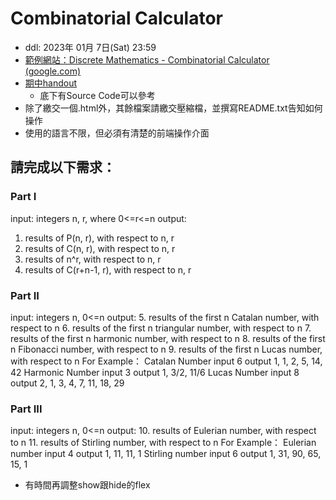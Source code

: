 # Combinatorial Calculator
* ddl: 2023年 01月 7日(Sat) 23:59
* [範例網站：Discrete Mathematics - Combinatorial Calculator (google.com)](https://sites.google.com/view/sjdmath/exercises/combinatorial-calculator?authuser=0)
* [期中handout](file:///C:/Users/Sophia/Downloads/Handout_exam_Nov2022.pdf)
    *  底下有Source Code可以參考
* 除了繳交一個.html外，其餘檔案請繳交壓縮檔，並撰寫README.txt告知如何操作
* 使用的語言不限，但必須有清楚的前端操作介面

## 請完成以下需求：
### Part I
input: integers n, r, where 0<=r<=n
output:
1. results of P(n, r), with respect to n, r 
2. results of C(n, r), with respect to n, r
3. results of n^r, with respect to n, r
4. results of C(r+n-1, r), with respect to n, r

### Part II
input: integers n, 0<=n
output:
5. results of the first n Catalan number, with respect to n
6. results of the first n triangular number, with respect to n
7. results of the first n harmonic number, with respect to n
8. results of the first n Fibonacci number, with respect to n
9. results of the first n Lucas number, with respect to n
For Example：
Catalan Number
input 6
output 1, 1, 2, 5, 14, 42
Harmonic Number
input 3
output 1, 3/2, 11/6
Lucas Number
input 8
output 2, 1, 3, 4, 7, 11, 18, 29

### Part III
input: integers n, 0<=n
output:
10. results of Eulerian number, with respect to n
11. results of Stirling number, with respect to n
For Example：
Eulerian number
input 4
output 1, 11, 11, 1
Stirling number
input 6
output 1, 31, 90, 65, 15, 1

* 有時間再調整show跟hide的flex